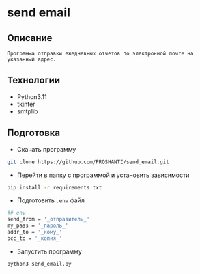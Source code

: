 # send email

## Описание
```text
Программа отправки ежедневных отчетов по электронной почте на указанный адрес.
```

## Технологии
- Python3.11
- tkinter
- smtplib
  
## Подготовка
- Скачать программу
```bash
git clone https://github.com/PROSHANTI/send_email.git
```
- Перейти в папку с программой и установить зависимости
```bash
pip install -r requirements.txt 
```

- Подготовить `.env` файл
```bash
## env
send_from = '_отправитель_'
my_pass = '_пароль_'
addr_to = '_кому_'
bcc_to = '_копия_'
```

- Запустить программу
```bash
python3 send_email.py 
```
